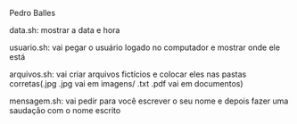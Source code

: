 Pedro Balles

data.sh: mostrar a data e hora

usuario.sh: vai pegar o usuário logado no computador e mostrar onde ele está

arquivos.sh: vai criar arquivos fictícios e colocar eles nas pastas corretas(.jpg .jpg vai em imagens/ .txt .pdf vai em documentos)

mensagem.sh: vai pedir para você escrever o seu nome e depois fazer uma saudação com o nome escrito